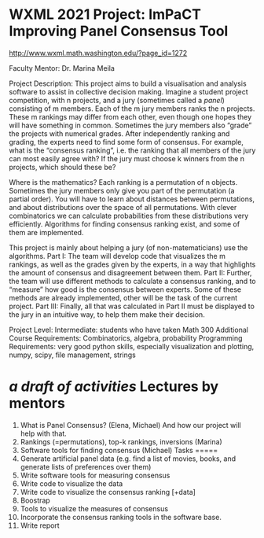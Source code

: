 # WXML 2021 Project: ImPaCT Improving Panel Consensus Tool
http://www.wxml.math.washington.edu/?page_id=1272

Faculty Mentor: Dr. Marina Meila

Project Description: This project aims to build a visualisation and analysis software to assist in collective decision making. Imagine a student project competition, with n projects, and a jury (sometimes called a *panel*) consisting of m members. Each of the m jury members ranks the n projects. These m rankings may differ from each other, even though one hopes they will have something in common. Sometimes the jury members also “grade” the projects with numerical grades. After independently ranking and grading, the experts need to find some form of consensus. For example, what is the “consensus ranking”, i.e. the ranking that all members of the jury can most easily agree with? If the jury must choose k winners from the n projects, which should these be?

Where is the mathematics? Each ranking is a permutation of n objects. Sometimes the jury members only give you part of the permutation (a partial order). You will have to learn about distances between permutations, and about distributions over the space of all permutations. With clever combinatorics we can calculate probabilities from these distributions very efficiently. Algorithms for finding consensus ranking exist, and some of them are implemented.

This project is mainly about helping a jury (of non-matematicians) use the algorithms. Part I: The team will develop code that visualizes the m rankings, as well as the grades given by the experts, in a way that highlights the amount of consensus and disagreement between them. Part II: Further, the team will use different methods to calculate a consensus ranking, and to “measure” how good is the consensus between experts. Some of these methods are already implemented, other will be the task of the current project. Part III: Finally, all that was calculated in Part II must be displayed to the jury in an intuitive way, to help them make their decision.


Project Level: Intermediate: students who have taken Math 300
Additional Course Requirements: Combinatorics, algebra, probability
Programming Requirements: very good python skills, especially visualization and plotting, numpy, scipy, file management, strings

_a draft of activities_
Lectures by mentors
=====================
1.  What is Panel Consensus? (Elena, Michael) And how our project will help with that.
2.  Rankings (=permutations), top-k rankings, inversions (Marina)
3.  Software tools for finding consensus (Michael) 
Tasks 
=====
1.  Generate artificial panel data (e.g. find a list of movies, books, and generate lists of preferences over them)
2.  Write software tools for measuring consensus
3.  Write code to visualize the data
4.  Write code to visualize the consensus ranking [+data]
5.  Boostrap 
6.  Tools to visualize the measures of consensus
7.  Incorporate the consensus ranking tools in the software base.
8.  Write report 
